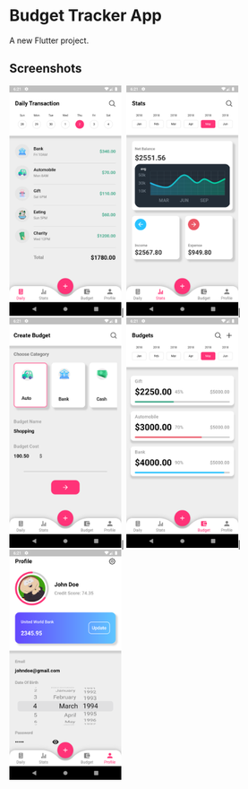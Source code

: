 # Budget Tracker App

A new Flutter project.

## Screenshots

<img src="https://github.com/mustafasmnc/Expense_Tracker_UI/blob/main/assets/sc/daily.png" alt="daily" title="daily" width="200">|
<img src="https://github.com/mustafasmnc/Expense_Tracker_UI/blob/main/assets/sc/stats.png" alt="stats" title="stats" width="200">|
<img src="https://github.com/mustafasmnc/Expense_Tracker_UI/blob/main/assets/sc/create.png" alt="create" title="create" width="200">|
<img src="https://github.com/mustafasmnc/Expense_Tracker_UI/blob/main/assets/sc/budgets.png" alt="budgets" title="budgets" width="200">|
<img src="https://github.com/mustafasmnc/Expense_Tracker_UI/blob/main/assets/sc/profile.png" alt="profile" title="profile" width="200">